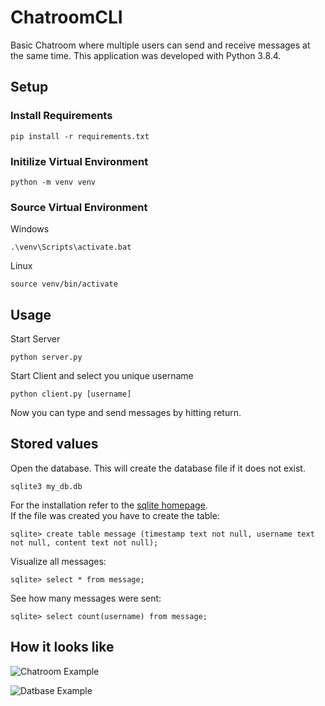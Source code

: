 # ChatroomCLI
Basic Chatroom where multiple users can send and receive messages at the same time. This application was developed with Python 3.8.4.

## Setup

### Install Requirements
```
pip install -r requirements.txt
```

### Initilize Virtual Environment
```
python -m venv venv
```

### Source Virtual Environment
Windows
```
.\venv\Scripts\activate.bat
```

Linux
```
source venv/bin/activate
```

## Usage
Start Server
```
python server.py
```

Start Client and select you unique username
```shell
python client.py [username]
```
Now you can type and send messages by hitting return.


## Stored values
Open the database. This will create the database file if it does not exist.
```
sqlite3 my_db.db
```
For the installation refer to the [sqlite homepage](https://www.sqlite.org/index.html).  
If the file was created you have to create the table:
```
sqlite> create table message (timestamp text not null, username text not null, content text not null);
```
Visualize all messages:
```
sqlite> select * from message;
```
See how many messages were sent:
```
sqlite> select count(username) from message;
```

## How it looks like
![Chatroom Example][chatroom]

![Datbase Example][db]

[chatroom]: https://github.com/CanIALugRoamOn/ChatroomCLI/tree/main/test/chatroom.png "Chatroom Example"
[db]: https://github.com/CanIALugRoamOn/ChatroomCLI/tree/main/test/db.png "Database Example"
